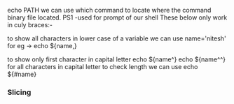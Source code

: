 echo PATH
we can  use which command to locate where the command binary file located.
PS1 -used for prompt of our shell
These below only work in culy braces:-

to show all characters in lower case of a variable we can use name='nitesh' for eg -> echo ${name,}

to show only first character in capital letter echo ${name^} 
echo ${name^^} for all characters in capital letter
to check length we can use echo ${#name}

### Slicing 
